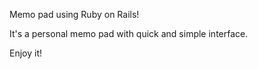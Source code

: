 Memo pad using Ruby on Rails!

It's a personal memo pad with quick and simple interface.

Enjoy it!
